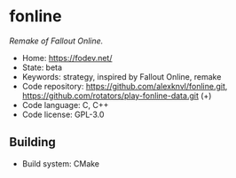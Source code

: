 # fonline

_Remake of Fallout Online._

- Home: https://fodev.net/
- State: beta
- Keywords: strategy, inspired by Fallout Online, remake
- Code repository: https://github.com/alexknvl/fonline.git, https://github.com/rotators/play-fonline-data.git (+)
- Code language: C, C++
- Code license: GPL-3.0

## Building

- Build system: CMake
